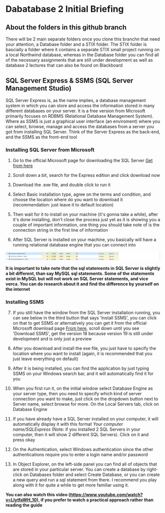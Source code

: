 # Dabatabase 2 Initial Briefing

## About the folders in this github branch

There will be 2 main separate folders once you clone this branchn that need your attention, a Database folder and a STIX folder. The STIX folder is bascially a folder where it contains a separate STIX small project running on a local Northwind database, whereas in the Database folder you can find all of the necessary assignments that are still under development as well as database 2 lectures that can also be found on Blackboard     

## SQL Server Express & SSMS (SQL Server Management Studio)
SQL Server Express is, as the name implies, a database management system in which you can store and access the information stored in many different databases on your server. It is a free version from Microsoft primarily focuses on RDBMS (Relational Database Management System). Where as SSMS is just a graphical user interface (an enviroment) where you can select, browse, manage and access the databases from a server you got from installing SQL Server. Think of the Server Express as the back-end, and the SSMS as the front-end tool

### Installing SQL Server from Microsoft
1. Go to the official Microsoft page for downloading the SQL Server  [Get from here](https://www.microsoft.com/en-us/sql-server/sql-server-downloads?rtc=1)

2. Scroll down a bit, search for the Express edition and click download now

3. Download the .exe file, and double click to run it 

4. Select Basic installation type, agree on the terms and condition, and choose the location where do you want to download it (recommendation: just leave it to default location) 

5. Then wait for it to install on your machine (it's gonna take a while), after it's done installing, don't close the process just yet as it is showing you a couple of important information, one thing you should take note of is the connection string in the first line of information

6. After SQL Server is installed on your machine, you basically will have a running relational database engine that you can connect into

![Background application](ss.png)

**It is important to take note that the sql statements in SQL Server is slightly a bit different, than say MySQL sql statements. Some of the statements exist in MySQL but will not work on SQL Server statements, and vice verca. You can do research about it and find the difference by yourself on the internet**

### Installing SSMS

7. If you still have the window from the SQL Server installation running, you can see below in the third button that says 'Install SSMS', you can click on that to get SSMS or alternatively you can get it from the official Microsoft download page [From here](https://docs.microsoft.com/en-us/sql/ssms/download-sql-server-management-studio-ssms?view=sql-server-ver16), scroll down until you see 'Download SSMS', get the version 18 because version 19 is still under development and is only just a preview

6. After you download and install the exe file, you just have to specify the location where you want to install (again, it is recommended that you just leave everything on default)

7. After it is being installed, you can find the application by just typing SSMS on your Windows search bar, and it will automatically find it for you

8. When you first run it, on the initial window select Database Engine as your server type, then you need to specify which kind of server connection you want to make, just click on the dropdown button next to Server name, select browse for more. On the Local Servers tab, click on Database Engine

9. If you have already have a SQL Server installed on your computer, it will automatically display it with this format *Your computer name/SQLExpress* (Note: if you installed 2 SQL Servers in your computer, then it will show 2 different SQL Servers). Click on it and press okay

10. On the Authentication, select Windows authentication since the other authentications require you to enter a login name and/or password

11. In Object Explorer, on the left-side panel you can find all of objects that are stored in your particular server. You can create a database by right-click on Databases folder and select Create Database, or you can create a new query and run a sql statement from there. I recommend you play along with it for quite a while to get more familiar using it.

**You can also watch this video (https://www.youtube.com/watch?v=LIytfaWH_10), if you prefer to watch a practical approach rather than reading the guide** 



     

     
